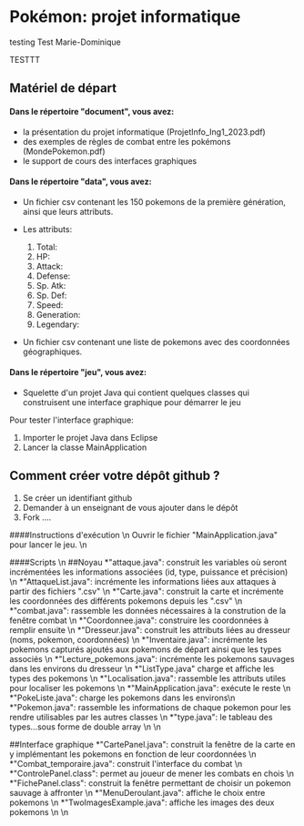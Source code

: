 # Pokémon: projet informatique

testing
Test Marie-Dominique

TESTTT 

## Matériel de départ

#### Dans le répertoire "document", vous avez:

* la présentation du projet informatique (ProjetInfo_Ing1_2023.pdf)
* des exemples de règles de combat entre les pokémons (MondePokemon.pdf)
* le support de cours des interfaces graphiques

#### Dans le répertoire "data", vous avez:

* Un fichier csv contenant les 150 pokemons de la première génération, ainsi que leurs attributs.
* Les attributs:
  1. Total:
  2. HP:
  3. Attack:
  4. Defense:
  5. Sp. Atk:
  6. Sp. Def:
  7. Speed:
  8. Generation:
  9. Legendary:

* Un fichier csv contenant une liste de pokemons avec des coordonnées géographiques.

#### Dans le répertoire "jeu", vous avez:

* Squelette d'un projet Java qui contient quelques classes qui construisent une interface graphique pour démarrer le jeu

Pour tester l'interface graphique:

1. Importer le projet Java dans Eclipse
2. Lancer la classe MainApplication


## Comment créer votre dépôt github ?

1. Se créer un identifiant github
2. Demander à un enseignant de vous ajouter dans le dépôt
3. Fork ....


####Instructions d'exécution
\n
Ouvrir le fichier "MainApplication.java" pour lancer le jeu.
\n

####Scripts \n
##Noyau
*"attaque.java": construit les variables où seront incrémentées les informations associées (id, type, puissance et précision)  \n
*"AttaqueList.java": incrémente les informations liées aux attaques à partir des fichiers ".csv" \n
*"Carte.java": construit la carte et incrémente les coordonnées des différents pokemons depuis les ".csv" \n
*"combat.java": rassemble les données nécessaires à la constrution de la fenêtre combat  \n
*"Coordonnee.java": construire les coordonnées à remplir ensuite \n
*"Dresseur.java": construit les attributs liées au dresseur (noms, pokemon, coordonnées)  \n
*"Inventaire.java": incrémente les pokemons capturés ajoutés aux pokemons de départ ainsi que les types associés  \n
*"Lecture_pokemons.java": incrémente les pokemons sauvages dans les environs du dresseur \n
*"ListType.java" charge et affiche les types des pokemons \n
*"Localisation.java": rassemble les attributs utiles pour localiser les pokemons \n
*"MainApplication.java": exécute le reste \n
*"PokeListe.java": charge les pokemons dans les environs\n
*"Pokemon.java": rassemble les informations de chaque pokemon pour les rendre utilisables par les autres classes \n
*"type.java": le tableau des types...sous forme de double array \n
\n

##Interface graphique
*"CartePanel.java": construit la fenêtre de la carte en y implémentant les pokemons en fonction de leur coordonnées \n
*"Combat_temporaire.java": construit l'interface du combat \n
*"ControlePanel.class": permet au joueur de mener les combats en chois  \n
*"FichePanel.class": construit la fenêtre permettant de choisir un pokemon sauvage à affronter \n
*"MenuDeroulant.java": affiche le choix entre pokemons \n
*"TwoImagesExample.java": affiche les images des deux pokemons   \n
\n
